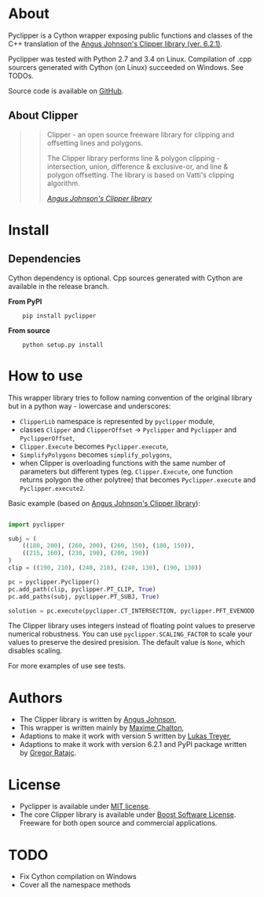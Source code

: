 # About

Pyclipper is a Cython wrapper exposing public functions and classes of the C++ translation
of the [Angus Johnson's Clipper library (ver. 6.2.1)](http://www.angusj.com/delphi/clipper.php).

Pyclipper was tested with Python 2.7 and 3.4 on Linux. Compilation of .cpp sourcers generated with Cython (on Linux) succeeded on Windows. See TODOs.

Source code is available on [GitHub](https://github.com/greginvm/pyclipper).

## About Clipper

>> Clipper - an open source freeware library for
>> clipping and offsetting lines and polygons.
>>
>> The Clipper library performs line & polygon clipping - intersection, union, difference & exclusive-or,
>> and line & polygon offsetting. The library is based on Vatti's clipping algorithm.
>> 
>> <cite>[Angus Johnson's Clipper library](http://www.angusj.com/delphi/clipper.php)</cite>

# Install

## Dependencies

Cython dependency is optional. Cpp sources generated with Cython are available in the release branch.

**From PyPI**

        pip install pyclipper
        
**From source**

        python setup.py install

# How to use

This wrapper library tries to follow naming convention of the original library 
but in a python way - lowercase and underscores:

- `ClipperLib` namespace is represented by `pyclipper` module,
- classes `Clipper` and `ClipperOffset` -> `Pyclipper` and `Pyclipper` and `PyclipperOffset`,
- `Clipper.Execute` becomes `Pyclipper.execute`,
- `SimplifyPolygons` becomes `simplify_polygons`,
- when Clipper is overloading functions with the same number of parameters but different types (eg. `Clipper.Execute`, one function returns polygon the other polytree) that becomes `Pyclipper.execute` and `Pyclipper.execute2`.

Basic example (based on [Angus Johnson's Clipper library](http://www.angusj.com/delphi/clipper.php)):

```python

import pyclipper

subj = (
    ((180, 200), (260, 200), (260, 150), (180, 150)),
    ((215, 160), (230, 190), (200, 190))
)
clip = ((190, 210), (240, 210), (240, 130), (190, 130))

pc = pyclipper.Pyclipper()
pc.add_path(clip, pyclipper.PT_CLIP, True)
pc.add_paths(subj, pyclipper.PT_SUBJ, True)

solution = pc.execute(pyclipper.CT_INTERSECTION, pyclipper.PFT_EVENODD, pyclipper.PFT_EVENODD) 
```        

The Clipper library uses integers instead of floating point values to preserve numerical robustness.
You can use `pyclipper.SCALING_FACTOR` to scale your values to preserve the desired presision. 
The default value is `None`, which disables scaling.

For more examples of use see tests.

# Authors

- The Clipper library is written by [Angus Johnson](http://www.angusj.com/delphi/clipper.php),
- This wrapper is written mainly by [Maxime Chalton](https://sites.google.com/site/maxelsbackyard/home/pyclipper>),
- Adaptions to make it work with version 5 written by [Lukas Treyer](http://www.lukastreyer.com),
- Adaptions to make it work with version 6.2.1 and PyPI package written by [Gregor Ratajc](http://www.gregorratajc.com).

# License

- Pyclipper is available under [MIT license](http://opensource.org/licenses/MIT).
- The core Clipper library is available under [Boost Software License](http://www.boost.org/LICENSE_1_0.txt>). Freeware for both open source and commercial applications.

# TODO

- Fix Cython compilation on Windows
- Cover all the namespace methods
